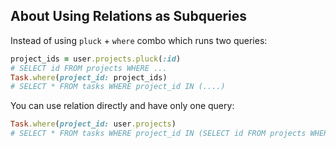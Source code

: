 ## About Using Relations as Subqueries

Instead of using `pluck` + `where` combo which runs two queries:

```ruby
project_ids = user.projects.pluck(:id)
# SELECT id FROM projects WHERE ...
Task.where(project_id: project_ids)
# SELECT * FROM tasks WHERE project_id IN (....)
```

You can use relation directly and have only one query:

```ruby
Task.where(project_id: user.projects)
# SELECT * FROM tasks WHERE project_id IN (SELECT id FROM projects WHERE ...)
```